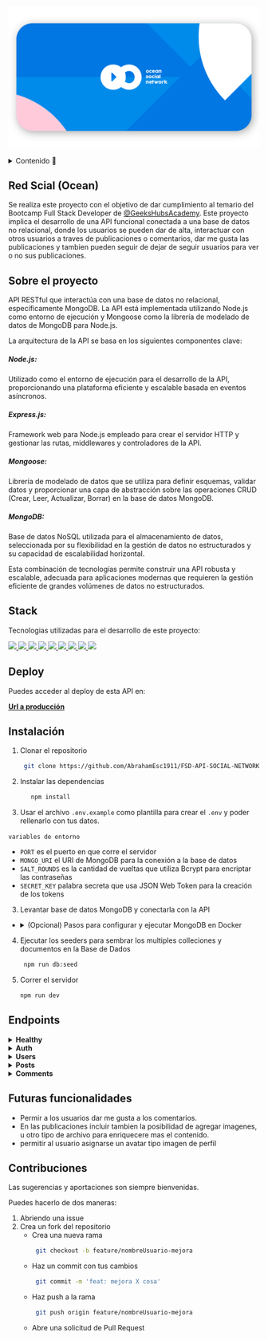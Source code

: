 !['banner'](./images/oc%20social%20network.svg)

<details>
  <summary>Contenido 📝</summary>
  <ol>
    <li><a href="####Social Network">Social Network</a></li>
    <li><a href="#sobre-el-proyecto">Sobre el proyecto</a></li>
    <li><a href="#stack">Stack</a></li>
    <li><a href="#deploy-🚀">Deploy</a></li>
    <li><a href="#diagrama-bd">Diagrama</a></li>
    <li><a href="#instalación-en-local">Instalación</a></li>
    <li><a href="#endpoints">Endpoints</a></li>
    <li><a href="#futuras-funcionalidades">Futuras funcionalidades</a></li>
    <li><a href="#contribuciones">Contribuciones</a></li>
    <li><a href="#contacto">Contacto</a></li>
  </ol>
</details>

## Red Scial (Ocean)
Se realiza este proyecto con el objetivo de dar cumplimiento al temario del Bootcamp Full Stack Developer de [@GeeksHubsAcademy](https://github.com/GeeksHubsAcademy). Este proyecto implica el desarrollo de una API funcional conectada a una base de datos no relacional, donde los usuarios se pueden dar de alta, interactuar con otros usuarios a traves de publicaciones o comentarios, dar me gusta las publicaciones y tambien pueden seguir de dejar de seguir usuarios para ver o no sus publicaciones. 

## Sobre el proyecto
API RESTful que interactúa con una base de datos no relacional, específicamente MongoDB. La API está implementada utilizando Node.js como entorno de ejecución y Mongoose como la librería de modelado de datos de MongoDB para Node.js.

La arquitectura de la API se basa en los siguientes componentes clave:

##### Node.js:
Utilizado como el entorno de ejecución para el desarrollo de la API, proporcionando una plataforma eficiente y escalable basada en eventos asíncronos.

##### Express.js:
Framework web para Node.js empleado para crear el servidor HTTP y gestionar las rutas, middlewares y controladores de la API.

##### Mongoose:
Librería de modelado de datos que se utiliza para definir esquemas, validar datos y proporcionar una capa de abstracción sobre las operaciones CRUD (Crear, Leer, Actualizar, Borrar) en la base de datos MongoDB.

##### MongoDB:
Base de datos NoSQL utilizada para el almacenamiento de datos, seleccionada por su flexibilidad en la gestión de datos no estructurados y su capacidad de escalabilidad horizontal.

Esta combinación de tecnologías permite construir una API robusta y escalable, adecuada para aplicaciones modernas que requieren la gestión eficiente de grandes volúmenes de datos no estructurados.

## Stack
Tecnologias utilizadas para el desarrollo de este proyecto: 

<a href="https://nodejs.org/es/">
    <img src= "https://img.shields.io/badge/node.js-026E00?style=for-the-badge&logo=node.js&logoColor=white"/>
</a>
<a href="https://developer.mozilla.org/es/docs/Web/JavaScript">
    <img src= "https://img.shields.io/badge/javascipt-EFD81D?style=for-the-badge&logo=javascript&logoColor=black"/>
</a>
<a href="https://www.mongodb.com/es">
    <img src= "https://img.shields.io/badge/MongoDB-%234ea94b.svg?style=for-the-badge&logo=mongodb&logoColor=white"/>
</a>
<a href="https://expressjs.com/">
    <img src= "https://img.shields.io/badge/express.js-%23404d59.svg?style=for-the-badge&logo=express&logoColor=%2361DAFB"/>
</a>
<a href="https://mongoosejs.com/">
    <img src= "https://img.shields.io/badge/MONGOOSE-url?style=for-the-badge&logo=MONGOOSE&color=%23880000
    "/>
</a>
<a href="https://www.postman.com/">
    <img src= "https://img.shields.io/badge/Postman-FF6C37?style=for-the-badge&logo=postman&logoColor=white
    "/>
</a>
<a href="https://www.github.com/">
    <img src= "https://img.shields.io/badge/github-24292F?style=for-the-badge&logo=github&logoColor=white"/>
</a>
<a href="https://git-scm.com/">
    <img src= "https://img.shields.io/badge/git-F54D27?style=for-the-badge&logo=git&logoColor=white"/>
</a>
<a href="https://jwt.io/">
    <img src= "https://img.shields.io/badge/JWT-black?style=for-the-badge&logo=JSON%20web%20tokens"/>
</a>

## Deploy  
Puedes acceder al deploy de esta API en:
<div >
    <a href="https://tattoostudio.zeabur.app"><strong>Url a producción </strong></a>
</div>

## Instalación
1. Clonar el repositorio
   ```bash
    git clone https://github.com/AbrahamEsc1911/FSD-API-SOCIAL-NETWORK.git   
2. Instalar las dependencias
   ```bash
      npm install
3. Usar el archivo `.env.example` como plantilla para crear el `.env` y poder rellenarlo con tus datos.

`variables de entorno`
- `PORT` es el puerto en que corre el servidor
- `MONGO_URI` el URI de MongoDB para la conexión a la base de datos
- `SALT_ROUNDS` es la cantidad de vueltas que utiliza Bcrypt para encriptar las contraseñas
- `SECRET_KEY` palabra secreta que usa JSON Web Token para la creación de los tokens
3. Levantar base de datos MongoDB y conectarla con la API
- <details>
  <summary>(Opcional) Pasos para configurar y ejecutar MongoDB en Docker</summary>

  - Hacer un pull de la imagen de MongoDB
     ```bash
     docker pull mongo
     ```

  - Crear un contenedor de MongoDB
     Personaliza los datos como:
     - `--name` (nombre del contenedor)
     - `-p ...:27017` (puerto)
     - `...PASSWORD` (contraseña)

     Ejemplo:
     ```bash
     docker run -d -p 27017:27017 --name nombre_del_contenedor -v mongo_data:/data/db -e MONGO_INITDB_ROOT_USERNAME=root -e MONGO_INITDB_ROOT_PASSWORD=tu_password mongo:latest
     ```

  - Verificar si el contenedor está en ejecución
     ```bash
     docker ps
     ```
  - Si el contenedor no está en ejecución, iniciarlo
     ```bash
     docker start nombre_del_contenedor
     ```
</details>

4. Ejecutar los seeders para sembrar los multiples colleciones y documentos en la Base de Dados
   ```bash
    npm run db:seed 
    ```
5. Correr el servidor
   ```bash
   npm run dev
   ``` 

## Endpoints
<details>
<summary><strong>Healthy</strong></summary>

- **Healthy**
  - **Método**: `GET`
  - **URL**: `localhost:4000/healthy`

</details>

<details>
<summary><strong>Auth</strong></summary>

- **Registro**
  - **Método**: `POST`
  - **URL**: `localhost:4000/api/v1/users/register`
  - **Autenticación**: No requiere
  - **Cuerpo**: 
    ```js
    { "email": "admin@admin.com", "password": "12345678" }
    ```
- **Inicio de sesión**
  - **Método**: `POST`
  - **URL**: `localhost:4000/api/v1/users/login`
  - **Autenticación**: No requiere
  - **Cuerpo**: 
    ```js
    { "email": "user@user.com", "password": "12345678" }
    ```

</details>

<details>
<summary><strong>Users</strong></summary>

- **Obtener todos los usuarios (admin)**
  - **Método**: `GET`
  - **URL**: `localhost:4000/api/v1/users`
  - **Autenticación**: `Bearer Token`
- **Obtener perfil de usuario**
  - **Método**: `GET`
  - **URL**: `localhost:4000/api/v1/users/profile`
  - **Autenticación**: `Bearer Token`
- **Obtener usuario por correo (admin)**
  - **Método**: `GET`
  - **URL**: `localhost:4000/api/v1/users/filter`
  - **Params**: `?email=email@email`
  - **Autenticación**: `Bearer Token` (role admin)
- **Actualizar usuario**
  - **Método**: `PUT`
  - **URL**: `localhost:4000/api/v1/users/profile`
  - **Autenticación**: `Bearer Token`
  - **Cuerpo**: 
    ```js
    { "name": "user", "email": "user@user.com", "password": "12345678" }
    ```
- **Actualizar rol por ID (admin)**
  - **Método**: `PUT`
  - **URL**: `localhost:4000/api/v1/users/:userId/role`
  - **Autenticación**: `Bearer Token` (role admin)
  - **Cuerpo**: 
    ```js
    { "roles": "user" }
    ```
- **Eliminar usuario por ID (admin)**
  - **Método**: `DELETE`
  - **URL**: `localhost:4000/api/v1/users/:userId`
  - **Autenticación**: `Bearer Token` (role admin)
- **Seguir y dejar de seguir usuarios**
  - **Método**: `PUT`
  - **URL**: `localhost:4000/api/v1/users/follow/:userId`
  - **Autenticación**: `Bearer Token`

</details>

<details>
<summary><strong>Posts</strong></summary>

- **Crear post**
  - **Método**: `POST`
  - **URL**: `localhost:4000/api/v1/posts`
  - **Autenticación**: `Bearer Token`
  - **Cuerpo**: 
    ```js
    { "message": "Mensaje del post" }
    ```
- **Eliminar post por ID**
  - **Método**: `DELETE`
  - **URL**: `localhost:4000/api/v1/posts/:postId`
  - **Autenticación**: `Bearer Token`
- **Actualizar post por ID**
  - **Método**: `PUT`
  - **URL**: `localhost:4000/api/v1/posts/:postId`
  - **Autenticación**: `Bearer Token`
  - **Cuerpo**: 
    ```js
    { "message": "Mensaje actualizado" }
    ```
- **Obtener posts del usuario**
  - **Método**: `GET`
  - **URL**: `localhost:4000/api/v1/posts/own`
  - **Autenticación**: `Bearer Token`
- **Obtener todos los posts**
  - **Método**: `GET`
  - **URL**: `localhost:4000/api/v1/posts`
  - **Autenticación**: No requiere
- **Obtener post por ID**
  - **Método**: `GET`
  - **URL**: `localhost:4000/api/v1/posts/:postId`
  - **Autenticación**: No requiere
- **Obtener posts por ID de usuario**
  - **Método**: `GET`
  - **URL**: `localhost:4000/api/v1/users/posts/:userId`
  - **Autenticación**: No requiere
- **Dar me gusta/no me gusta a un post por ID**
  - **Método**: `PUT`
  - **URL**: `localhost:4000/api/v1/posts/like/:postId`
  - **Autenticación**: `Bearer Token`
- **Obtener posts del timeline de seguidores**
  - **Método**: `GET`
  - **URL**: `localhost:4000/api/v1/posts/timeline`
  - **Autenticación**: `Bearer Token`

</details>

<details>
<summary><strong>Comments</strong></summary>

- **Crear nuevo comentario**
  - **Método**: `POST`
  - **URL**: `localhost:4000/api/v1/comments/:postId`
  - **Autenticación**: `Bearer Token`
  - **Cuerpo**: 
    ```js
    { "comment": "Comentario" }
    ```
- **Eliminar comentario por ID**
  - **Método**: `DELETE`
  - **URL**: `localhost:4000/api/v1/comments/:commentId`
  - **Autenticación**: `Bearer Token`
- **Actualizar comentario por ID**
  - **Método**: `PUT`
  - **URL**: `localhost:4000/api/v1/comments/:commentId`
  - **Autenticación**: `Bearer Token`
  - **Cuerpo**: 
    ```js
    { "comment": "Comentario actualizado" }
    ```
- **Obtener todos los comentarios por ID de post**
  - **Método**: `GET`
  - **URL**: `localhost:4000/api/v1/posts/:postId/comments`
  - **Autenticación**: No requiere
- **Obtener comentario por ID**
  - **Método**: `GET`
  - **URL**: `localhost:4000/api/v1/comments/:commentId`
  - **Autenticación**: No requiere

</details>



## Futuras funcionalidades 	
- Permir a los usuarios dar me gusta a los comentarios.
- En las publicaciones incluir tambien la posibilidad de agregar imagenes, u otro tipo de archivo para enriquecere mas el contenido.
- permitir al usuario asignarse un avatar tipo imagen de perfil

## Contribuciones 
Las sugerencias y aportaciones son siempre bienvenidas.  

Puedes hacerlo de dos maneras:

1. Abriendo una issue
2. Crea un fork del repositorio
    - Crea una nueva rama  
        ```bash
         git checkout -b feature/nombreUsuario-mejora
        ```
    - Haz un commit con tus cambios 
        ```bash
         git commit -m 'feat: mejora X cosa'
        ```
    - Haz push a la rama 
        ```bash
         git push origin feature/nombreUsuario-mejora
        ```
    - Abre una solicitud de Pull Request

    